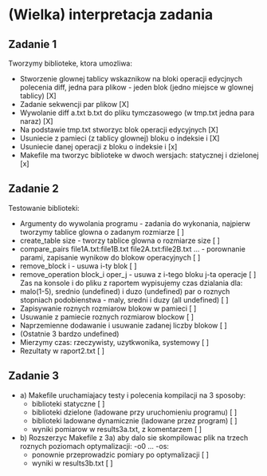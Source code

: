 # (Wielka) interpretacja zadania


## Zadanie 1
Tworzymy biblioteke, ktora umozliwa:  
- Stworzenie glownej tablicy wskaznikow na bloki operacji edycjnych polecenia diff, jedna para plikow - jeden blok (jedno miejsce w glownej tablicy) [X]
- Zadanie sekwencji par plikow [X]
- Wywolanie diff a.txt b.txt do pliku tymczasowego (w tmp.txt jedna para naraz) [X]
- Na podstawie tmp.txt stworzyc blok operacji edycyjnych [X]
- Usuniecie z pamieci (z tablicy glownej) bloku o indeksie i [X]
- Usuniecie danej operacji z bloku o indeksie i [x]
- Makefile ma tworzyc biblioteke w dwoch wersjach: statycznej i dzielonej [x]

## Zadanie 2
Testowanie biblioteki:  
* Argumenty do wywolania programu - zadania do wykonania, najpierw tworzymy tablice glowna o zadanym rozmiarze [ ]
* create_table size - tworzy tablice glowna o rozmiarze size [ ]
* compare_pairs file1A.txt:file1B.txt file2A.txt:file2B.txt ... - porownanie parami, zapisanie wynikow do blokow operacyjnych [ ]
* remove_block i - usuwa i-ty blok [ ]
* remove_operation block_i oper_j - usuwa z i-tego bloku j-ta operacje [ ]
Zas na konsole i do pliku z raportem wypisujemy czas dzialania dla:  
* malo(1-5), srednio (undefined) i duzo (undefined) par o roznych stopniach podobienstwa - maly, sredni i duzy (all undefined) [ ]
* Zapisywanie roznych rozmiarow blokow w pamieci [ ]
* Usuwanie z pamiecie roznych rozmiarow blockow [ ]
* Naprzemienne dodawanie i usuwanie zadanej liczby blokow [ ]
* (Ostatnie 3 bardzo undefined)
* Mierzymy czas: rzeczywisty, uzytkwonika, systemowy [ ]
* Rezultaty w raport2.txt [ ]

## Zadanie 3  
* a) Makefile uruchamiajacy testy i polecenia kompilacji na 3 sposoby:  
    + biblioteki statyczne [ ]
    + biblioteki dzielone (ladowane przy uruchomieniu programu) [ ]
    + biblioteki ladowane dynamicznie (ladowane przez program) [ ]
    + wyniki pomiarow w results3a.txt, z komentarzem [ ]
* b) Rozszerzyc Makefile z 3a) aby dalo sie skompilowac plik na trzech roznych poziomach optymalizacji: -o0 ... -os:
    + ponownie przeprowadzic pomiary po optymalizacji [ ]
    + wyniki w results3b.txt [ ]
    
